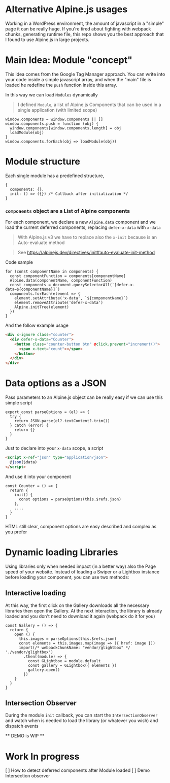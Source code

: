 # Alternative Alpine.js usages

Working in a WordPress environment, the amount of javascript in a "simple" page it can be really huge.
If you're tired about fighting with webpack chunks, generating runtime file,
this repo shows you the best approach that I found to use Alpine.js in large projects.


# Main Idea: Module "concept"

This idea comes from the Google Tag Manager approach.
You can write into your code inside a simple javascript array, and when the "main" file is loaded he redefine the `push` function inside this array.

In this way we can load `Modules`  dynamically

> I defined `Module`, a list of Alpine.js Components that can be used in a single application (with limited scope)

```JS
window.components = window.components || []
window.components.push = function (obj) {
  window.components[window.components.length] = obj
  loadModule(obj)
}
window.components.forEach(obj => loadModule(obj))
```

# Module structure

Each single module has a predefined structure, 
```JS
{
  components: {},
  init: () => ({}) /* Callback after initialization */
}
```

### `components` object are a List of Alpine components

For each component, we declare a new `Alpine.data` component and we load the current deferred components, replacing `defer-x-data` with `x-data`

> With Alpine.js v3 we have to replace also the `x-init` because is an Auto-evaluate method

> See https://alpinejs.dev/directives/init#auto-evaluate-init-method

Code sample
```JS
for (const componentName in components) {
  const componentFunction = components[componentName]
  Alpine.data(componentName, componentFunction)
  const components = document.querySelectorAll(`[defer-x-data=${componentName}]`)
  components.forEach(element => {
    element.setAttribute('x-data', `${componentName}`)
    element.removeAttribute('defer-x-data')
    Alpine.initTree(element)
  })
}
```

And the follow example usage

```HTML
<div x-ignore class="counter">
  <div defer-x-data="Counter">
    <button class="counter-button btn" @click.prevent="increment()">
      <span x-text="count"></span>
    </button>
  </div>
</div>
```


# Data options as a JSON

Pass parameters to an Alpine.js object can be really easy if we can use this simple script

```JS
export const parseOptions = (el) => {
  try {
    return JSON.parse(el?.textContent?.trim())
  } catch (error) {
    return {}
  }
}
```

Just to declare into your `x-data` scope, a script
```HTML
<script x-ref="json" type="application/json">
  @json($data) 
</script>
```

And use it into your component

```JS
const Counter = () => {
  return {
    init() {
      const options = parseOptions(this.$refs.json)
    },
    ....
  }
}
```

HTML still clear, component options are easy described and complex as you prefer



# Dynamic loading Libraries

Using libraries only when needed impact (in a better way) also the Page speed of your website.
Instead of loading a Swiper or a Lightbox instance before loading your component, you can use two methods:


## Interactive loading

At this way, the first click on the Gallery downloads all the necessary libraries then open the Gallery.
At the next interaction, the library is already loaded and you don't need to download it again (webpack do it for you)

```JS
const Gallery = () => {
  return {
    open () {
      this.images = parseOptions(this.$refs.json)
      const elements = this.images.map(image => ({ href: image }))
      import(/* webpackChunkName: "vendor/glightbox" */ './vendor/glightbox')
        .then((module) => {
          const GLightbox = module.default
          const gallery = GLightbox({ elements })
          gallery.open()
        })
    }
  }
}
```


## Intersection Observer

During the module `init` callback, you can start the `IntersectionObserver` and watch when is needed to load the library (or whatever you wish) and dispatch events

** DEMO is WIP **



# Work In progress

[ ] How to detect deferred components after Module loaded
[ ] Demo Intersection observer
